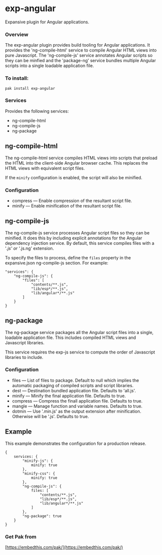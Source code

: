 exp-angular
===

Expansive plugin for Angular applications.

### Overview

The exp-angular plugin provides build tooling for Angular applications. It provides the 'ng-compile-html' service to compile Angular HTML views into pure Javascript. The 'ng-compile-js' service annotates Angular scripts so they can be minfied and the 'package-ng' service bundles multiple Angular scripts into a single loadable application file.

### To install:

    pak install exp-angular

### Services

Provides the following services:
* ng-compile-html
* ng-compile-js
* ng-package

## ng-compile-html

The ng-compile-html service compiles HTML views into scripts that preload the HTML into the client-side Angular browser cache. This replaces the HTML views with equivalent script files.

If the `minify` configuration is enabled, the script will also be minified.

### Configuration

* compress &mdash; Enable compression of the resultant script file.
* minify &mdash; Enable minification of the resultant script file.

## ng-compile-js

The ng-compile-js service processes Angular script files so they can be minified. It does this by including explicit annotations for the Angular dependency injection service. By default, this service compiles files with a '*.js' or '*.js.ng' extension.

To specify the files to process, define the `files` property in the expansive.json ng-compile-js section. For example:
```
"services": {
    "ng-compile-js": {
        "files": [
            "contents/**.js",
            "lib/esp*/**.js",
            "lib/angular*/**.js"
        ]
    }
}
```

## ng-package

The ng-package service packages all the Angular script files into a single, loadable application file. This includes compiled HTML views and Javascript libraries.

This service requires the exp-js service to compute the order of Javascript libraries to include.

### Configuration

* files &mdash; List of files to package. Default to null which implies the automatic packaging of compiled scripts and script libraries.
* dest &mdash; Destination bundled application file. Defaults to 'all.js'.
* minify &mdash; Minify the final application file. Defaults to true.
* compress &mdash; Compress the finall application file. Defaults to true.
* mangle &mdash; Manage function and variable names. Defaults to true.
* dotmin &mdash; Use '.min.js' as the output extension after minification. Otherwise will be '.js'. Defaults to true.

## Example

This example demonstrates the configuration for a production release.

```
{
    services: {
        "minify-js": {
            minify: true
        },
        "minify-css": {
            minify: true
        },
        "ng-compile-js": {
            files: [
                "contents/**.js",
                "lib/esp*/**.js",
                "lib/angular*/**.js"
            ]
        },
        "ng-package": true
    }
}
```

### Get Pak from

[https://embedthis.com/pak/](https://embedthis.com/pak/)
